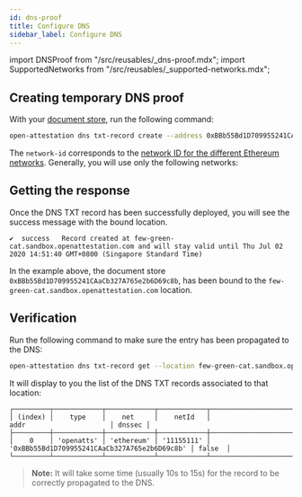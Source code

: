 ```yaml
---
id: dns-proof
title: Configure DNS
sidebar_label: Configure DNS
---
```

import DNSProof from "/src/reusables/_dns-proof.mdx";
import SupportedNetworks from "/src/reusables/_supported-networks.mdx";

<DNSProof />

## Creating temporary DNS proof

With your [document store](/docs/ethereum-section/document-store), run the following command:

```bash
open-attestation dns txt-record create --address 0xBBb55Bd1D709955241CAaCb327A765e2b6D69c8b --network-id 11155111
```

The `network-id` corresponds to the [network ID for the different Ethereum networks](https://chainid.network/). Generally, you will use only the following networks:

<!-- Reusing the Network Table here -->

<SupportedNetworks />

## Getting the response
Once the DNS TXT record has been successfully deployed, you will see the success message with the bound location.

```text
✔  success   Record created at few-green-cat.sandbox.openattestation.com and will stay valid until Thu Jul 02 2020 14:51:40 GMT+0800 (Singapore Standard Time)
```

In the example above, the document store `0xBBb55Bd1D709955241CAaCb327A765e2b6D69c8b`, has been bound to the `few-green-cat.sandbox.openattestation.com` location. 

## Verification
Run the following command to make sure the entry has been propagated to the DNS:

```bash
open-attestation dns txt-record get --location few-green-cat.sandbox.openattestation.com
```

It will display to you the list of the DNS TXT records associated to that location:

```text
┌─────────┬────────────┬────────────┬────────────┬──────────────────────────────────────────────┬────────┐
│ (index) │    type    │    net     │    netId   │                     addr                     │ dnssec │
├─────────┼────────────┼────────────┼────────────┼──────────────────────────────────────────────┼────────┤
│    0    │ 'openatts' │ 'ethereum' │ '11155111' │ '0xBBb55Bd1D709955241CAaCb327A765e2b6D69c8b' │ false  │
└─────────┴────────────┴────────────┴────────────┴──────────────────────────────────────────────┴────────┘
```

>**Note:** It will take some time (usually 10s to 15s) for the record to be correctly propagated to the DNS.
